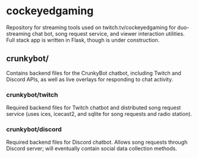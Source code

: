 # cockeyedgaming
Repository for streaming tools used on twitch.tv/cockeyedgaming for duo-streaming chat bot, song request service, and viewer interaction utilities. Full stack app is written in Flask, though is under construction. 

## crunkybot/
Contains backend files for the CrunkyBot chatbot, including Twitch and Discord APIs, as well as live overlays for responding to chat activity.

### crunkybot/twitch
Required backend files for Twitch chatbot and distributed song request service (uses ices, icecast2, and sqlite for song requests and radio station). 

### crunkybot/discord
Required backend files for Discord chatbot. Allows song requests through Discord server; will eventually contain social data collection methods.
